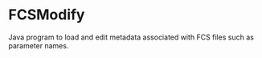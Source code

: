 # FCSModify
Java program to load and edit metadata associated with FCS files such as parameter names.
